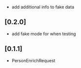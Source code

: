 * add additional info to fake data

## [0.2.0]
* add fake mode for when testing

## [0.1.1]
* PersonEnrichRequest
